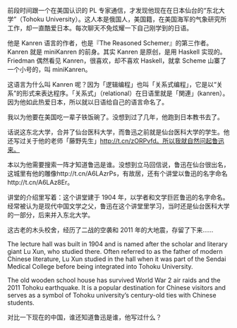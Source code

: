 前段时间跟一个在美国认识的 PL 专家通信，才发现他现在在日本仙台的“东北大学”（Tohoku University）。这人本是俄国人，美国籍，在美国海军的气象研究所工作，却一直酷爱日本。每次聊天不免炫耀一下自己刚学到的日语。

他是 Kanren 语言的作者，也是『The Reasoned Schemer』的第三作者。Kanren 就是 miniKanren 的前身。其实 Kanren 是原创，是用 Haskell 实现的。Friedman 偶然看见 Kanren，很喜欢，却不喜欢 Haskell，就拿 Scheme 山寨了一个小号的，叫 miniKanren。

这语言为什么叫 Kanren 呢？因为「逻辑编程」也叫「关系式编程」，它是以“关系”的形式来表达程序。「关系式」（relational）在日语里就是「関連」(kanren）。因为他如此热爱日本，所以就以日语给自己的语言命名了。

我以为他要在美国吃一辈子铁饭碗了。没想到过了几年，他跑到日本教书去了。

话说这东北大学，合并了仙台医科大学，而鲁迅之前就是仙台医科大学的学生。他还写过关于他的老师「藤野先生」http://t.cn/zORPvfd。所以我就自然问起鲁迅来。

本以为他需要搜索一阵才知道鲁迅是谁。没想到立马回信说，鲁迅在仙台很出名，这城里有他的雕像http://t.cn/A6LAzrPs，有故居，还有个讲堂以鲁迅的名字命名http://t.cn/A6LAz8Er。

讲堂的介绍里写着：这个讲堂建于 1904 年，以学者和文学巨匠鲁迅的名字命名。经常被认为是现代中国文学之父，鲁迅在这个讲堂里学习，当时还是仙台医科大学的一部分，后来并入东北大学。

这古老的木头校舍，经历了二战的空袭和 2011 年的大地震，存留了下来……

The lecture hall was built in 1904 and is named after the scholar and literary giant Lu Xun, who studied there. Often referred to as the father of modern Chinese literature, Lu Xun studied in the hall when it was part of the Sendai Medical College before being integrated into Tohoku University.

The old wooden school house has survived World War 2 air raids and the 2011 Tohoku earthquake. It is a popular destination for Chinese visitors and serves as a symbol of Tohoku university’s century-old ties with Chinese students.

对比一下现在的中国，谁还知道鲁迅是谁，他写过什么？
